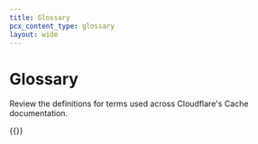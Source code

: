 ```yaml
---
title: Glossary
pcx_content_type: glossary
layout: wide
---
```


# Glossary

Review the definitions for terms used across Cloudflare's Cache documentation.

{{<glossary product="Cache">}}